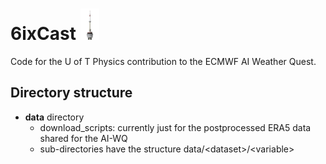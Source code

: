 # 6ixCast [<img src="data/misc/cn-tower-image.jpg" height="50"/>](data/misc/cn-tower-image.jpg)

Code for the U of T Physics contribution to the ECMWF AI Weather Quest. 

## Directory structure

- **data** directory 
    - download_scripts: currently just for the postprocessed ERA5 data shared for the AI-WQ
    - sub-directories have the structure data/\<dataset\>/\<variable\>
